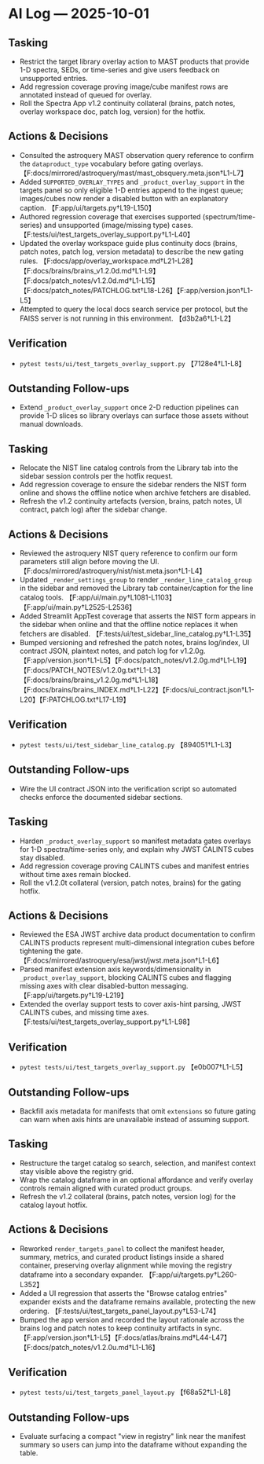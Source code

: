 # AI Log — 2025-10-01

## Tasking
- Restrict the target library overlay action to MAST products that provide 1-D spectra, SEDs, or time-series and give users feedback on unsupported entries.
- Add regression coverage proving image/cube manifest rows are annotated instead of queued for overlay.
- Roll the Spectra App v1.2 continuity collateral (brains, patch notes, overlay workspace doc, patch log, version) for the hotfix.

## Actions & Decisions
- Consulted the astroquery MAST observation query reference to confirm the `dataproduct_type` vocabulary before gating overlays. 【F:docs/mirrored/astroquery/mast/mast_obsquery.meta.json†L1-L7】
- Added `SUPPORTED_OVERLAY_TYPES` and `_product_overlay_support` in the targets panel so only eligible 1-D entries append to the ingest queue; images/cubes now render a disabled button with an explanatory caption. 【F:app/ui/targets.py†L19-L150】
- Authored regression coverage that exercises supported (spectrum/time-series) and unsupported (image/missing type) cases. 【F:tests/ui/test_targets_overlay_support.py†L1-L40】
- Updated the overlay workspace guide plus continuity docs (brains, patch notes, patch log, version metadata) to describe the new gating rules. 【F:docs/app/overlay_workspace.md†L21-L28】【F:docs/brains/brains_v1.2.0d.md†L1-L9】【F:docs/patch_notes/v1.2.0d.md†L1-L15】【F:docs/patch_notes/PATCHLOG.txt†L18-L26】【F:app/version.json†L1-L5】
- Attempted to query the local docs search service per protocol, but the FAISS server is not running in this environment. 【d3b2a6†L1-L2】

## Verification
- `pytest tests/ui/test_targets_overlay_support.py` 【7128e4†L1-L8】

## Outstanding Follow-ups
- Extend `_product_overlay_support` once 2-D reduction pipelines can provide 1-D slices so library overlays can surface those assets without manual downloads.

## Tasking
- Relocate the NIST line catalog controls from the Library tab into the sidebar session controls per the hotfix request.
- Add regression coverage to ensure the sidebar renders the NIST form online and shows the offline notice when archive fetchers are disabled.
- Refresh the v1.2 continuity artefacts (version, brains, patch notes, UI contract, patch log) after the sidebar change.

## Actions & Decisions
- Reviewed the astroquery NIST query reference to confirm our form parameters still align before moving the UI. 【F:docs/mirrored/astroquery/nist/nist.meta.json†L1-L4】
- Updated `_render_settings_group` to render `_render_line_catalog_group` in the sidebar and removed the Library tab container/caption for the line catalog tools. 【F:app/ui/main.py†L1081-L1103】【F:app/ui/main.py†L2525-L2536】
- Added Streamlit AppTest coverage that asserts the NIST form appears in the sidebar when online and that the offline notice replaces it when fetchers are disabled. 【F:tests/ui/test_sidebar_line_catalog.py†L1-L35】
- Bumped versioning and refreshed the patch notes, brains log/index, UI contract JSON, plaintext notes, and patch log for v1.2.0g. 【F:app/version.json†L1-L5】【F:docs/patch_notes/v1.2.0g.md†L1-L19】【F:docs/PATCH_NOTES/v1.2.0g.txt†L1-L3】【F:docs/brains/brains_v1.2.0g.md†L1-L18】【F:docs/brains/brains_INDEX.md†L1-L22】【F:docs/ui_contract.json†L1-L20】【F:PATCHLOG.txt†L17-L19】

## Verification
- `pytest tests/ui/test_sidebar_line_catalog.py` 【894051†L1-L3】

## Outstanding Follow-ups
- Wire the UI contract JSON into the verification script so automated checks enforce the documented sidebar sections.

## Tasking
- Harden `_product_overlay_support` so manifest metadata gates overlays for 1-D spectra/time-series only, and explain why JWST CALINTS cubes stay disabled.
- Add regression coverage proving CALINTS cubes and manifest entries without time axes remain blocked.
- Roll the v1.2.0t collateral (version, patch notes, brains) for the gating hotfix.

## Actions & Decisions
- Reviewed the ESA JWST archive data product documentation to confirm CALINTS products represent multi-dimensional integration cubes before tightening the gate. 【F:docs/mirrored/astroquery/esa/jwst/jwst.meta.json†L1-L6】
- Parsed manifest extension axis keywords/dimensionality in `_product_overlay_support`, blocking CALINTS cubes and flagging missing axes with clear disabled-button messaging. 【F:app/ui/targets.py†L19-L219】
- Extended the overlay support tests to cover axis-hint parsing, JWST CALINTS cubes, and missing time axes. 【F:tests/ui/test_targets_overlay_support.py†L1-L98】

## Verification
- `pytest tests/ui/test_targets_overlay_support.py` 【e0b007†L1-L5】

## Outstanding Follow-ups
- Backfill axis metadata for manifests that omit `extensions` so future gating can warn when axis hints are unavailable instead of assuming support.

## Tasking
- Restructure the target catalog so search, selection, and manifest context stay visible above the registry grid.
- Wrap the catalog dataframe in an optional affordance and verify overlay controls remain aligned with curated product groups.
- Refresh the v1.2 collateral (brains, patch notes, version log) for the catalog layout hotfix.

## Actions & Decisions
- Reworked `render_targets_panel` to collect the manifest header, summary, metrics, and curated product listings inside a shared container, preserving overlay alignment while moving the registry dataframe into a secondary expander. 【F:app/ui/targets.py†L260-L352】
- Added a UI regression that asserts the "Browse catalog entries" expander exists and the dataframe remains available, protecting the new ordering. 【F:tests/ui/test_targets_panel_layout.py†L53-L74】
- Bumped the app version and recorded the layout rationale across the brains log and patch notes to keep continuity artifacts in sync. 【F:app/version.json†L1-L5】【F:docs/atlas/brains.md†L44-L47】【F:docs/patch_notes/v1.2.0u.md†L1-L16】

## Verification
- `pytest tests/ui/test_targets_panel_layout.py` 【f68a52†L1-L8】

## Outstanding Follow-ups
- Evaluate surfacing a compact "view in registry" link near the manifest summary so users can jump into the dataframe without expanding the table.

